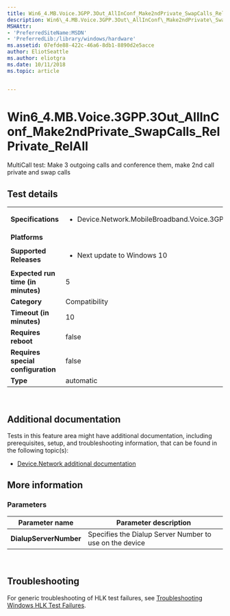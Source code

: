 ```yaml
---
title: Win6_4.MB.Voice.3GPP.3Out_AllInConf_Make2ndPrivate_SwapCalls_RelPrivate_RelAll
description: Win6\_4.MB.Voice.3GPP.3Out\_AllInConf\_Make2ndPrivate\_SwapCalls\_RelPrivate\_RelAll
MSHAttr:
- 'PreferredSiteName:MSDN'
- 'PreferredLib:/library/windows/hardware'
ms.assetid: 07efde88-422c-46a6-8db1-8890d2e5acce
author: EliotSeattle
ms.author: eliotgra
ms.date: 10/11/2018
ms.topic: article


---
```


# Win6_4.MB.Voice.3GPP.3Out_AllInConf_Make2ndPrivate_SwapCalls_RelPrivate_RelAll


MultiCall test: Make 3 outgoing calls and conference them, make 2nd call private and swap calls

## Test details
|||
|---|---|
| **Specifications**  | <ul><li>Device.Network.MobileBroadband.Voice.3GPP.Discretional</li></ul> |  
| **Platforms**   | <ul></ul> |
| **Supported Releases** | <ul><li>Next update to Windows 10</li></ul> |
|**Expected run time (in minutes)**| 5 |
|**Category**| Compatibility |
|**Timeout (in minutes)**| 10 |
|**Requires reboot**| false |
|**Requires special configuration**| false |
|**Type**| automatic |

 

## <span id="Additional_documentation"></span><span id="additional_documentation"></span><span id="ADDITIONAL_DOCUMENTATION"></span>Additional documentation


Tests in this feature area might have additional documentation, including prerequisites, setup, and troubleshooting information, that can be found in the following topic(s):

-   [Device.Network additional documentation](device-network-additional-documentation.md)

## <span id="More_information"></span><span id="more_information"></span><span id="MORE_INFORMATION"></span>More information


### <span id="Parameters"></span><span id="parameters"></span><span id="PARAMETERS"></span>Parameters

| Parameter name         | Parameter description                                   |
|------------------------|---------------------------------------------------------|
| **DialupServerNumber** | Specifies the Dialup Server Number to use on the device |

 

## <span id="Troubleshooting"></span><span id="troubleshooting"></span><span id="TROUBLESHOOTING"></span>Troubleshooting


For generic troubleshooting of HLK test failures, see [Troubleshooting Windows HLK Test Failures](..\user\troubleshooting-windows-hlk-test-failures.md).

 

 






